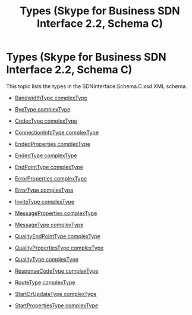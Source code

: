 ﻿---
title: Types (Skype for Business SDN Interface 2.2, Schema C)
TOCTitle: Types (Skype for Business SDN Interface 2.2, Schema C)
ms:assetid: b3f12293-5760-784a-e448-ab7947cd8b9a
ms:mtpsurl: https://msdn.microsoft.com/library/Mt429346(v=office.16)
ms:contentKeyID: 68250788
ms.date: 08/24/2015
mtps_version: v=office.16
---

# Types (Skype for Business SDN Interface 2.2, Schema C)

This topic lists the types in the SDNInterface.Schema.C.xsd XML schema.

  - [BandwidthType complexType](bandwidthtype-complextype-skype-for-business-sdn-interface-2-2-schema-c.md)

  - [ByeType complexType](byetype-complextype-skype-for-business-sdn-interface-2-2-schema-c.md)

  - [CodecType complexType](codectype-complextype-skype-for-business-sdn-interface-2-2-schema-c.md)

  - [ConnectionInfoType complexType](connectioninfotype-complextype-skype-for-business-sdn-interface-2-2-schema-c.md)

  - [EndedProperties complexType](endedproperties-complextype-skype-for-business-sdn-interface-2-2-schema-c.md)

  - [EndedType complexType](endedtype-complextype-skype-for-business-sdn-interface-2-2-schema-c.md)

  - [EndPointType complexType](endpointtype-complextype-skype-for-business-sdn-interface-2-2-schema-c.md)

  - [ErrorProperties complexType](errorproperties-complextype-skype-for-business-sdn-interface-2-2-schema-c.md)

  - [ErrorType complexType](errortype-complextype-skype-for-business-sdn-interface-2-2-schema-c.md)

  - [InviteType complexType](invitetype-complextype-skype-for-business-sdn-interface-2-2-schema-c.md)

  - [MessageProperties complexType](messageproperties-complextype-skype-for-business-sdn-interface-2-2-schema-c.md)

  - [MessageType complexType](messagetype-complextype-skype-for-business-sdn-interface-2-2-schema-c.md)

  - [QualityEndPointType complexType](qualityendpointtype-complextype-skype-for-business-sdn-interface-2-2-schema-c.md)

  - [QualityPropertiesType complexType](qualitypropertiestype-complextype-skype-for-business-sdn-interface-2-2-schema-c.md)

  - [QualityType complexType](qualitytype-complextype-skype-for-business-sdn-interface-2-2-schema-c.md)

  - [ResponseCodeType complexType](responsecodetype-complextype-skype-for-business-sdn-interface-2-2-schema-c.md)

  - [RouteType complexType](routetype-complextype-skype-for-business-sdn-interface-2-2-schema-c.md)

  - [StartOrUpdateType complexType](startorupdatetype-complextype-skype-for-business-sdn-interface-2-2-schema-c.md)

  - [StartPropertiesType complexType](startpropertiestype-complextype-skype-for-business-sdn-interface-2-2-schema-c.md)

